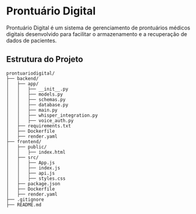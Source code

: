 # Prontuário Digital

Prontuário Digital é um sistema de gerenciamento de prontuários médicos digitais desenvolvido para facilitar o armazenamento e a recuperação de dados de pacientes.

## Estrutura do Projeto

```plaintext
prontuariodigital/
├── backend/
│   ├── app/
│   │   ├── __init__.py
│   │   ├── models.py
│   │   ├── schemas.py
│   │   ├── database.py
│   │   ├── main.py
│   │   ├── whisper_integration.py
│   │   ├── voice_auth.py
│   ├── requirements.txt
│   ├── Dockerfile
│   ├── render.yaml
├── frontend/
│   ├── public/
│   │   ├── index.html
│   ├── src/
│   │   ├── App.js
│   │   ├── index.js
│   │   ├── api.js
│   │   ├── styles.css
│   ├── package.json
│   ├── Dockerfile
│   ├── render.yaml
├── .gitignore
├── README.md
